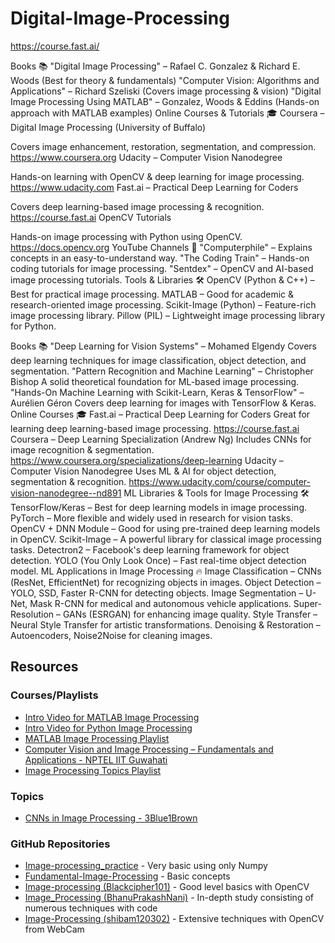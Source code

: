 # Digital-Image-Processing

https://course.fast.ai/

Books 📚
"Digital Image Processing" – Rafael C. Gonzalez & Richard E. Woods (Best for theory & fundamentals)
"Computer Vision: Algorithms and Applications" – Richard Szeliski (Covers image processing & vision)
"Digital Image Processing Using MATLAB" – Gonzalez, Woods & Eddins (Hands-on approach with MATLAB examples)
Online Courses & Tutorials 🎓
Coursera – Digital Image Processing (University of Buffalo)

Covers image enhancement, restoration, segmentation, and compression.
https://www.coursera.org
Udacity – Computer Vision Nanodegree

Hands-on learning with OpenCV & deep learning for image processing.
https://www.udacity.com
Fast.ai – Practical Deep Learning for Coders

Covers deep learning-based image processing & recognition.
https://course.fast.ai
OpenCV Tutorials

Hands-on image processing with Python using OpenCV.
https://docs.opencv.org
YouTube Channels 🎥
"Computerphile" – Explains concepts in an easy-to-understand way.
"The Coding Train" – Hands-on coding tutorials for image processing.
"Sentdex" – OpenCV and AI-based image processing tutorials.
Tools & Libraries 🛠
OpenCV (Python & C++) – Best for practical image processing.
MATLAB – Good for academic & research-oriented image processing.
Scikit-Image (Python) – Feature-rich image processing library.
Pillow (PIL) – Lightweight image processing library for Python.


Books 📚
"Deep Learning for Vision Systems" – Mohamed Elgendy
Covers deep learning techniques for image classification, object detection, and segmentation.
"Pattern Recognition and Machine Learning" – Christopher Bishop
A solid theoretical foundation for ML-based image processing.
"Hands-On Machine Learning with Scikit-Learn, Keras & TensorFlow" – Aurélien Géron
Covers deep learning for images with TensorFlow & Keras.
Online Courses 🎓
Fast.ai – Practical Deep Learning for Coders
Great for learning deep learning-based image processing.
https://course.fast.ai
Coursera – Deep Learning Specialization (Andrew Ng)
Includes CNNs for image recognition & segmentation.
https://www.coursera.org/specializations/deep-learning
Udacity – Computer Vision Nanodegree
Uses ML & AI for object detection, segmentation & recognition.
https://www.udacity.com/course/computer-vision-nanodegree--nd891
ML Libraries & Tools for Image Processing 🛠
TensorFlow/Keras – Best for deep learning models in image processing.
PyTorch – More flexible and widely used in research for vision tasks.
OpenCV + DNN Module – Good for using pre-trained deep learning models in OpenCV.
Scikit-Image – A powerful library for classical image processing tasks.
Detectron2 – Facebook's deep learning framework for object detection.
YOLO (You Only Look Once) – Fast real-time object detection model.
ML Applications in Image Processing 🔥
Image Classification – CNNs (ResNet, EfficientNet) for recognizing objects in images.
Object Detection – YOLO, SSD, Faster R-CNN for detecting objects.
Image Segmentation – U-Net, Mask R-CNN for medical and autonomous vehicle applications.
Super-Resolution – GANs (ESRGAN) for enhancing image quality.
Style Transfer – Neural Style Transfer for artistic transformations.
Denoising & Restoration – Autoencoders, Noise2Noise for cleaning images.

## Resources

### Courses/Playlists
- [Intro Video for MATLAB Image Processing](https://youtu.be/w658E77PQ4s?si=Hfo5tReD6q27uLKH)
- [Intro Video for Python Image Processing](https://youtu.be/kSqxn6zGE0c?si=Ko13QKyuhPXLREaR)
- [MATLAB Image Processing Playlist](https://www.youtube.com/watch?v=5sfx7lndIxw&list=PLnF3iL9xWR2sSqXy4clSNqoiOXe_WQ6QU)
- [Computer Vision and Image Processing – Fundamentals and Applications - NPTEL IIT Guwahati](https://youtube.com/playlist?list=PLwdnzlV3ogoVsma5GmBSsgJM6gHv1QoAo&si=nK2h4MZ_sSpiD_I0)
- [Image Processing Topics Playlist](https://youtube.com/playlist?list=PL2zRqk16wsdorCSZ5GWZQr1EMWXs2TDeu&si=abyWPRg9x93b1m_n)

### Topics
- [CNNs in Image Processing - 3Blue1Brown](https://www.youtube.com/watch?v=rSGMXktIsYI&pp=ygUcaW1hZ2UgcHJvY2Vzc2luZyBzdHJhdGVnaWVzIA%3D%3D)

### GitHub Repositories
- [Image-processing_practice](https://github.com/meshtag/Image-processing_practice) - Very basic using only Numpy
- [Fundamental-Image-Processing](https://github.com/solanoctua/Fundamental-Image-Processing) - Basic concepts
- [Image-processing (Blackcipher101)](https://github.com/Blackcipher101/Image-processing) - Good level basics with OpenCV
- [Image_Processing (BhanuPrakashNani)](https://github.com/BhanuPrakashNani/Image_Processing) - In-depth study consisting of numerous techniques with code
- [Image-Processing (shibam120302)](https://github.com/shibam120302/Image-Processing) - Extensive techniques with OpenCV from WebCam
